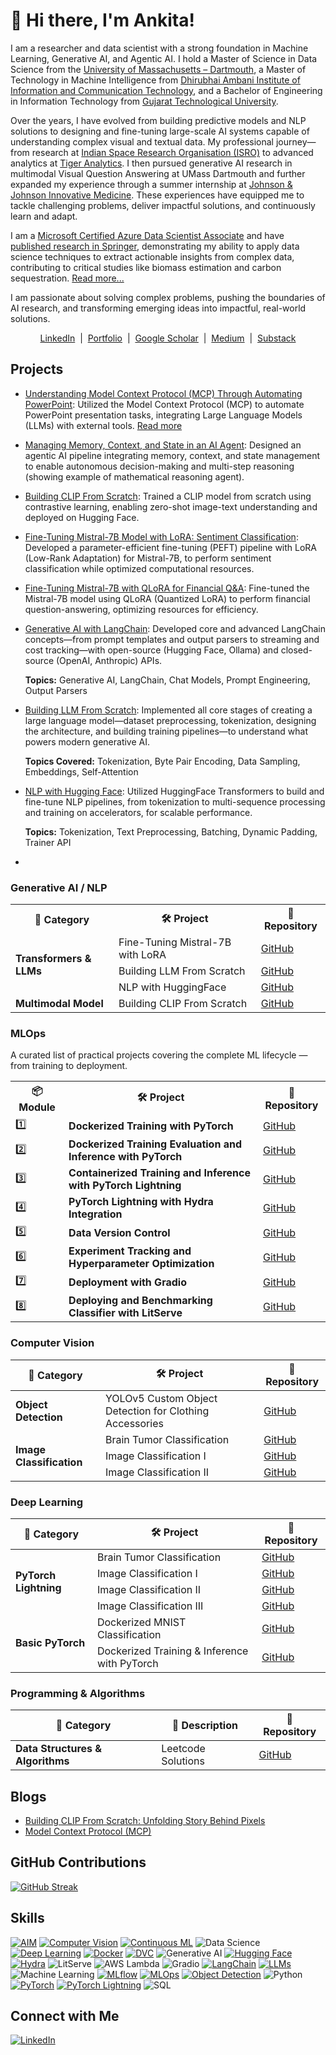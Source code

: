 
# 👋 Hi there, I'm Ankita!


I am a researcher and data scientist with a strong foundation in Machine Learning, Generative AI, and Agentic AI. I hold a Master of Science in Data Science from the [University of Massachusetts – Dartmouth](https://www.umassd.edu/), a Master of Technology in Machine Intelligence from [Dhirubhai Ambani Institute of Information and Communication Technology](https://www.daiict.ac.in/), and a Bachelor of Engineering in Information Technology from [Gujarat Technological University](https://www.gtu.ac.in/). 

Over the years, I have evolved from building predictive models and NLP solutions to designing and fine-tuning large-scale AI systems capable of understanding complex visual and textual data. My professional journey—from research at [Indian Space Research Organisation (ISRO)](https://www.isro.gov.in/) to advanced analytics at [Tiger Analytics](https://www.tigeranalytics.com/). I then pursued generative AI research in multimodal Visual Question Answering at UMass Dartmouth and further expanded my experience through a summer internship at [Johnson & Johnson Innovative Medicine](https://www.jnj.com/innovative-medicine). These experiences have equipped me to tackle challenging problems, deliver impactful solutions, and continuously learn and adapt.

I am a [Microsoft Certified Azure Data Scientist Associate](https://learn.microsoft.com/api/credentials/share/en-us/ANKITAMUNGALPARA-0103/92D5DC7947B76E29?sharingId=5D1BD78496D5FA0) and have [published research in Springer](https://link.springer.com/chapter/10.1007/978-3-031-43759-5_5), demonstrating my ability to apply data science techniques to extract actionable insights from complex data, contributing to critical studies like biomass estimation and carbon sequestration. [Read more...](https://ankitamungalpara.github.io/docs/publication/)

I am passionate about solving complex problems, pushing the boundaries of AI research, and transforming emerging ideas into impactful, real-world solutions. 


<p align="center">
  <a href="https://www.linkedin.com/in/ankita-mungalpara/" title="LinkedIn">LinkedIn</a>
  &nbsp;|&nbsp;
  <a href="https://ankitamungalpara.github.io/" title="Portfolio">Portfolio</a>
  &nbsp;|&nbsp;
  <a href="https://scholar.google.com/citations?hl=en&user=MOk9JXkAAAAJ" title="Google Scholar">Google Scholar</a>
  &nbsp;|&nbsp;
  <a href="https://medium.com/@mungalpara.ankita" title="Medium">Medium</a>
  &nbsp;|&nbsp;
  <a href="https://substack.com/@ankitamungalpara" title="Substack">Substack</a>
</p>

<h2>Projects</h2>

- [Understanding Model Context Protocol (MCP) Through Automating PowerPoint](https://github.com/AnkitaMungalpara/AgenticAI-Model-Context-Protocol): Utilized the Model Context Protocol (MCP) to automate PowerPoint presentation tasks, integrating Large Language Models (LLMs) with external tools. [Read more](https://ankitamungalpara.github.io/docs/agentic-ai/2025-04-05-mcp.html)
- [Managing Memory, Context, and State in an AI Agent](https://ankitamungalpara.github.io/docs/agentic-ai/memory_context_in_agent.html): Designed an agentic AI pipeline integrating memory, context, and state management to enable autonomous decision-making and multi-step reasoning (showing example of mathematical reasoning agent).
- [Building CLIP From Scratch](https://ankitamungalpara.github.io/docs/generative-ai/2025-02-21-clip-from-scratch.html): Trained a CLIP model from scratch using contrastive learning, enabling zero-shot image-text understanding and deployed on Hugging Face.
- [Fine-Tuning Mistral-7B Model with LoRA: Sentiment Classification](https://ankitamungalpara.github.io/docs/generative-ai/2025-04-05-finetune-with-lora.html): Developed a parameter-efficient fine-tuning (PEFT) pipeline with LoRA (Low-Rank Adaptation) for Mistral-7B, to perform sentiment classification while optimized computational resources.
- [Fine-Tuning Mistral-7B with QLoRA for Financial Q&A](https://ankitamungalpara.github.io/docs/generative-ai/finetune-with-qlora.html): Fine-tuned the Mistral-7B model using QLoRA (Quantized LoRA) to perform financial question-answering, optimizing resources for efficiency.
- [Generative AI with LangChain](https://ankitamungalpara.github.io/docs/generative-ai/langchain/): Developed core and advanced LangChain concepts—from prompt templates and output parsers to streaming and cost tracking—with open-source (Hugging Face, Ollama) and closed-source (OpenAI, Anthropic) APIs.
  
  **Topics:** Generative AI, LangChain, Chat Models, Prompt Engineering, Output Parsers

- [Building LLM From Scratch](https://ankitamungalpara.github.io/docs/generative-ai/llm-from-scratch/): Implemented all core stages of creating a large language model—dataset preprocessing, tokenization, designing the architecture, and building training pipelines—to understand what powers modern generative AI.
  
  **Topics Covered:** Tokenization, Byte Pair Encoding, Data Sampling, Embeddings, Self-Attention    

- [NLP with Hugging Face](https://ankitamungalpara.github.io/docs/generative-ai/nlp-with-huggingface/): Utilized HuggingFace Transformers to build and fine-tune NLP pipelines, from tokenization to multi-sequence processing and training on accelerators, for scalable performance.

  **Topics:** Tokenization, Text Preprocessing, Batching, Dynamic Padding, Trainer API

- 





<h3>Generative AI / NLP</h3>
<table>
  <tr>
    <th>📁 Category</th>
    <th>🛠️ Project</th>
    <th>🔗 Repository</th>
  </tr>
  <tr>
    <td rowspan="3"><strong>Transformers & LLMs</strong></td>
    <td>Fine-Tuning Mistral-7B with LoRA</td>
    <td><a href="https://github.com/AnkitaMungalpara/Fine-Tuning-LLMs/" target="_blank">GitHub</a></td>
  </tr>
  <tr>
    <td>Building LLM From Scratch</td>
    <td><a href="https://github.com/AnkitaMungalpara/Building-LLM-From-Scratch/" target="_blank">GitHub</a></td>
  </tr>
  <tr>
    <td>NLP with HuggingFace</td>
    <td><a href="https://github.com/AnkitaMungalpara/HuggingFace-NLP" target="_blank">GitHub</a></td>
  </tr>
  <tr>
    <td><strong>Multimodal Model</strong></td>
    <td>Building CLIP From Scratch</td>
    <td><a href="https://github.com/AnkitaMungalpara/Building-CLIP-From-Scratch/" target="_blank">GitHub</a></td>
  </tr>
</table>


<h3>MLOps</h3>

<p>A curated list of practical projects covering the complete ML lifecycle — from training to deployment.</p>

<table>
  <tr>
    <th>📦 Module</th>
    <th>🛠️ Project</th>
    <th>🔗 Repository</th>
  </tr>
  <tr>
    <td>1️⃣</td>
    <td><b>Dockerized Training with PyTorch</b></td>
    <td><a href="https://github.com/AnkitaMungalpara/dockerized-mnist-classification-pytorch/">GitHub</a></td>
  </tr>
  <tr>
    <td>2️⃣</td>
    <td><b>Dockerized Training Evaluation and Inference with PyTorch</b></td>
    <td><a href="https://github.com/AnkitaMungalpara/Dockerized-training-evaluation-inference-with-PyTorch/">GitHub</a></td>
  </tr>
  <tr>
    <td>3️⃣</td>
    <td><b>Containerized Training and Inference with PyTorch Lightning</b></td>
    <td><a href="https://github.com/AnkitaMungalpara/Dog-Breed-Classification-Training-Inference-with-PyTorch-Lightning/">GitHub</a></td>
  </tr>
  <tr>
    <td>4️⃣</td>
    <td><b>PyTorch Lightning with Hydra Integration</b></td>
    <td><a href="https://github.com/AnkitaMungalpara/DogBreed_Classification_pyTorch_Lightning_Hydra_Integration/">GitHub</a></td>
  </tr>
  <tr>
    <td>5️⃣</td>
    <td><b>Data Version Control</b></td>
    <td><a href="https://github.com/AnkitaMungalpara/CatDog-Classification-with-PyTorch-Lightning-Hydra-and-DataVersionControl/">GitHub</a></td>
  </tr>
  <tr>
    <td>6️⃣</td>
    <td><b>Experiment Tracking and Hyperparameter Optimization</b></td>
    <td><a href="https://github.com/AnkitaMungalpara/HyperParameterTuning-ExperimentTracking/">GitHub</a></td>
  </tr>
  <tr>
    <td>7️⃣</td>
    <td><b>Deployment with Gradio</b></td>
    <td><a href="https://github.com/AnkitaMungalpara/DeepLearning-Classification-with-PyTorch-Lightning-Hydra-and-DataVersionControl/tree/deploy-with-gradio">GitHub</a></td>
  </tr>
  <tr>
    <td>8️⃣</td>
    <td><b>Deploying and Benchmarking Classifier with LitServe</b></td>
    <td><a href="https://github.com/AnkitaMungalpara/AWS-Deployment-with-LitServe-MLOps/">GitHub</a></td>
  </tr>
</table>

<h3>Computer Vision</h3>

<table>
  <thead>
    <tr>
      <th>📁 Category</th>
      <th>🛠️ Project</th>
      <th>🔗 Repository</th>
    </tr>
  </thead>
  <tbody>
    <tr>
      <td rowspan="1"><b>Object Detection</b></td>
      <td>YOLOv5 Custom Object Detection for Clothing Accessories</td>
      <td><a href="https://github.com/AnkitaMungalpara/YOLOv5-Custom-Object-Detection">GitHub</a></td>
    </tr>
    <tr>
      <td rowspan="3"><b>Image Classification</b></td>
      <td>Brain Tumor Classification</td>
      <td><a href="https://github.com/AnkitaMungalpara/Brain-Tumor-Classification-with-PyTorch-Lightning-Docker-Compose">GitHub</a></td>
    </tr>
    <tr>
      <td>Image Classification I</td>
      <td><a href="https://github.com/AnkitaMungalpara/CatDog-Classification-with-PyTorch-Lightning-Hydra-and-DataVersionControl">GitHub</a></td>
    </tr>
    <tr>
      <td>Image Classification II</td>
      <td><a href="https://github.com/AnkitaMungalpara/DogBreed_Classification_pyTorch_Lightning_Hydra_Integration">GitHub</a></td>
    </tr>
  </tbody>
</table>


<h3>Deep Learning</h3>

<table>
  <thead>
    <tr>
      <th>📁 Category</th>
      <th>🛠️ Project</th>
      <th>🔗 Repository</th>
    </tr>
  </thead>
  <tbody>
    <tr>
      <td rowspan="4"><b>PyTorch Lightning</b></td>
      <td>Brain Tumor Classification</td>
      <td><a href="https://github.com/AnkitaMungalpara/Brain-Tumor-Classification-with-PyTorch-Lightning-Docker-Compose">GitHub</a></td>
    </tr>
    <tr>
      <td>Image Classification I</td>
      <td><a href="https://github.com/AnkitaMungalpara/DogBreed_Classification_pyTorch_Lightning_Hydra_Integration">GitHub</a></td>
    </tr>
    <tr>
      <td>Image Classification II</td>
      <td><a href="https://github.com/AnkitaMungalpara/CatDog-Classification-with-PyTorch-Lightning-Hydra-and-DataVersionControl">GitHub</a></td>
    </tr>
    <tr>
      <td>Image Classification III</td>
      <td><a href="https://github.com/AnkitaMungalpara/Dog-Breed-Classification-Training-Inference-with-PyTorch-Lightning">GitHub</a></td>
    </tr>
    <tr>
      <td rowspan="2"><b>Basic PyTorch</b></td>
      <td>Dockerized MNIST Classification</td>
      <td><a href="https://github.com/AnkitaMungalpara/dockerized-mnist-classification-pytorch">GitHub</a></td>
    </tr>
    <tr>
      <td>Dockerized Training & Inference with PyTorch</td>
      <td><a href="https://github.com/AnkitaMungalpara/Dockerized-training-evaluation-inference-with-PyTorch">GitHub</a></td>
    </tr>
  </tbody>
</table>


<h3>Programming & Algorithms</h3>

<table>
  <thead>
    <tr>
      <th>📁 Category</th>
      <th>📝 Description</th>
      <th>🔗 Repository</th>
    </tr>
  </thead>
  <tbody>
    <tr>
      <td><b>Data Structures & Algorithms</b></td>
      <td>Leetcode Solutions</td>
      <td><a href="https://github.com/AnkitaMungalpara/Leetcode-Solutions">GitHub</a></td>
    </tr>
  </tbody>
</table>



## Blogs
- [Building CLIP From Scratch: Unfolding Story Behind Pixels](https://medium.com/@mungalpara.ankita/building-clip-from-scratch-unfolding-story-behind-pixels-38f1e9fd5e0d)
- [Model Context Protocol (MCP)](https://open.substack.com/pub/ankitamungalpara/p/understanding-model-context-protocol?r=5hh66x&utm_campaign=post&utm_medium=web&showWelcomeOnShare=false)


## GitHub Contributions
[![GitHub Streak](https://streak-stats.demolab.com/?user=AnkitaMungalpara)](https://github.com/AnkitaMungalpara)


## Skills
[![AIM](https://img.shields.io/badge/-AIM-FF6F61?style=flat&logo=aim&logoColor=white)](https://github.com/AnkitaMungalpara/HyperParameterTuning-ExperimentTracking/)
[![Computer Vision](https://img.shields.io/badge/-Computer%20Vision-5C3EE8?style=flat&logo=opencv&logoColor=white)](https://github.com/AnkitaMungalpara/YOLOv5-Custom-Object-Detection)
[![Continuous ML](https://img.shields.io/badge/-Continuous%20ML-5A9E6F?style=flat&logo=gitlab&logoColor=white)](https://github.com/AnkitaMungalpara/HyperParameterTuning-ExperimentTracking/)
![Data Science](https://img.shields.io/badge/-Data%20Science-3498DB?style=flat&logo=anaconda&logoColor=white)
[![Deep Learning](https://img.shields.io/badge/-Deep%20Learning-FF6F00?style=flat&logo=tensorflow&logoColor=white)](https://github.com/AnkitaMungalpara/PyTorch-DeepLearning)
[![Docker](https://img.shields.io/badge/-Docker-2496ED?style=flat&logo=docker&logoColor=white)](https://github.com/AnkitaMungalpara/dockerized-mnist-classification-pytorch)
[![DVC](https://img.shields.io/badge/-DVC-13ADC7?style=flat&logo=dvc&logoColor=white)](https://github.com/AnkitaMungalpara/CatDog-Classification-with-PyTorch-Lightning-Hydra-and-DataVersionControl/)
![Generative AI](https://img.shields.io/badge/-Generative%20AI-FF5733?style=flat&logo=openai&logoColor=white)
[![Hugging Face](https://img.shields.io/badge/-Hugging%20Face-FFD21E?style=flat&logo=huggingface&logoColor=black)](https://github.com/AnkitaMungalpara/HuggingFace-NLP)
[![Hydra](https://img.shields.io/badge/-Hydra-0092CC?style=flat&logo=python&logoColor=white)](https://github.com/AnkitaMungalpara/CatDog-Classification-with-PyTorch-Lightning-Hydra-and-DataVersionControl/)
![LitServe](https://img.shields.io/badge/-LitServe-FF6347?style=flat&logo=lightning&logoColor=white)
![AWS Lambda](https://img.shields.io/badge/-AWS%20Lambda-FF9900?style=flat&logo=amazon-aws&logoColor=white)
![Gradio](https://img.shields.io/badge/-Gradio-3E8EFB?style=flat&logo=gradio&logoColor=white)
[![LangChain](https://img.shields.io/badge/-LangChain-121011?style=flat&logo=chain&logoColor=white)](https://github.com/AnkitaMungalpara/LangChain-AI)
[![LLMs](https://img.shields.io/badge/-LLMs-000000?style=flat&logo=openai&logoColor=white)](https://github.com/AnkitaMungalpara/Building-LLM-From-Scratch)
![Machine Learning](https://img.shields.io/badge/-Machine%20Learning-01D277?style=flat&logo=machine-learning&logoColor=white)
[![MLflow](https://img.shields.io/badge/-MLflow-0194E2?style=flat&logo=mlflow&logoColor=white)](https://github.com/AnkitaMungalpara/HyperParameterTuning-ExperimentTracking/)
[![MLOps](https://img.shields.io/badge/-MLOps-FF6F61?style=flat&logo=kubernetes&logoColor=white)](https://github.com/AnkitaMungalpara/Dockerized-training-evaluation-inference-with-PyTorch)
[![Object Detection](https://img.shields.io/badge/-Object%20Detection-34495E?style=flat&logo=opencv&logoColor=white)](https://github.com/AnkitaMungalpara/YOLOv5-Custom-Object-Detection)
![Python](https://img.shields.io/badge/-Python-3776AB?style=flat&logo=python&logoColor=white)
[![PyTorch](https://img.shields.io/badge/-PyTorch-EE4C2C?style=flat&logo=pytorch&logoColor=white)](https://github.com/AnkitaMungalpara/PyTorch-DeepLearning)
[![PyTorch Lightning](https://img.shields.io/badge/PyTorch--Lightning-792EE5?style=flat&logo=lightning&logoColor=white)](https://github.com/AnkitaMungalpara/Dog-Breed-Classification-Training-Inference-with-PyTorch-Lightning)
![SQL](https://img.shields.io/badge/-SQL-4479A1?style=flat&logo=mysql&logoColor=white)


## Connect with Me
[![LinkedIn](https://img.shields.io/badge/-LinkedIn-blue?style=flat-square&logo=LinkedIn&logoColor=white)](https://www.linkedin.com/in/ankita-mungalpara/)



<!--
## 🎯 Skills
- **Machine Learning & Deep Learning**: PyTorch, TensorFlow, Scikit-learn, Hugging Face, Generative AI
- **MLOps**: MLflow, DVC, Hydra, Docker, Kubernetes, Gradio, LitServe
- **Cloud Platforms**: AWS, Azure ML
- **Computer Vision**: OpenCV, YOLO, CLIP
- **NLP & LLMs**: Transformers, LangChain
- **Programming**: Python, SQL, Bash
- **Experiment Tracking & Optimization**: AIM, Optuna, Hyperparameter Tuning
![GitHub stats](https://github-readme-stats.vercel.app/api?username=AnkitaMungalpara&show_icons=true&theme=tokyonight&rank_icon=github)
-->


